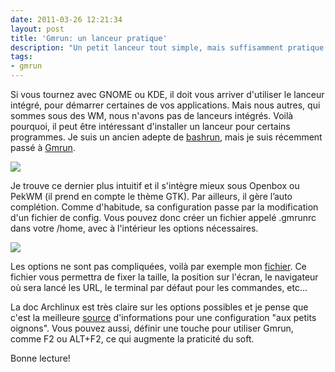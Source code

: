 ```yaml
---
date: 2011-03-26 12:21:34
layout: post
title: 'Gmrun: un lanceur pratique'
description: "Un petit lanceur tout simple, mais suffisamment pratique."
tags:
- gmrun
---
```


Si vous tournez avec GNOME ou KDE, il doit vous arriver d'utiliser le lanceur intégré, pour démarrer certaines de vos applications. Mais nous autres, qui sommes sous des WM, nous n'avons pas de lanceurs intégrés. Voilà pourquoi, il peut être intéressant d'installer un lanceur pour certains programmes. Je suis un ancien adepte de [bashrun](http://bashrun.sourceforge.net/), mais je suis récemment passé à [Gmrun](https://wiki.archlinux.org/index.php/Gmrun).

<!-- more -->

<img class="imgcenter" src="http://linuxien.legtux.org/uploads/images/2011/03/bashrun.jpg">

Je trouve ce dernier plus intuitif et il s'intègre mieux sous Openbox ou PekWM (il prend en compte le thème GTK). Par ailleurs, il gère l’auto complétion. Comme d'habitude, sa configuration passe par la modification d'un fichier de config. Vous pouvez donc créer un fichier appelé .gmrunrc dans votre /home, avec à l'intérieur les options nécessaires.

<img class="imgcenter" src="http://linuxien.legtux.org/uploads/images/2011/03/gmrun.png">

Les options ne sont pas compliquées, voilà par exemple mon [fichier](http://tetedulinuxien.fr/wp-content/uploads/2011/03/gmrunrc.txt). Ce fichier vous permettra de fixer la taille, la position sur l'écran, le navigateur où sera lancé les URL, le terminal par défaut pour les commandes, etc...

La doc Archlinux est très claire sur les options possibles et je pense que c'est la meilleure [source](https://wiki.archlinux.org/index.php/Gmrun) d'informations pour une configuration "aux petits oignons". Vous pouvez aussi, définir une touche pour utiliser Gmrun, comme F2 ou ALT+F2, ce qui augmente la praticité du soft.

Bonne lecture!
